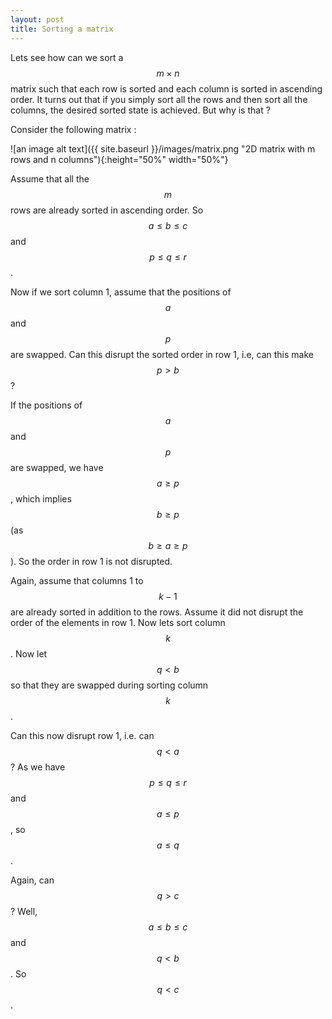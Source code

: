 ```yaml
---
layout: post
title: Sorting a matrix 
---
```

Lets see how can we sort a $$ m \times n $$ matrix such that each row is sorted and each column is sorted in ascending order. It turns out that if you simply sort all the rows and then sort all the columns, the desired sorted state is achieved. But why is that ? 

Consider the following matrix : 

![an image alt text]({{ site.baseurl }}/images/matrix.png "2D matrix with m rows and n columns"){:height="50%" width="50%"}

Assume that all the $$m$$ rows are already sorted in ascending order. So $$a \leq b \leq c$$ and $$p \leq q \leq r$$. 

Now if we sort column 1, assume that the positions of $$a$$ and $$p$$ are swapped. Can this disrupt the sorted order in row 1, i.e, can this make $$p > b$$ ?

If the positions of $$a$$ and $$p$$ are swapped, we have $$ a \geq p $$, which implies $$ b \geq p $$ (as $$b \geq a \geq p$$). So the order in row 1 is not disrupted. 

Again, assume that columns 1 to $$k - 1$$ are already sorted in addition to the rows. Assume it did not disrupt the order of the elements in row 1. Now lets sort column $$k$$. Now let $$ q < b $$ so that they are swapped during sorting column $$k$$. 

Can this now disrupt row 1, i.e. can $$ q < a $$ ? As we have $$ p \leq q \leq r$$ and $$a \leq p$$, so $$a \leq q$$. 

Again, can $$ q > c $$ ? Well, $$ a \leq b \leq c$$ and $$q < b$$. So $$q < c$$. 


